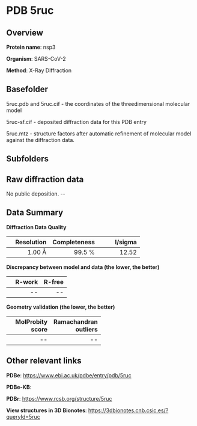 # PDB 5ruc

## Overview

**Protein name**: nsp3

**Organism**: SARS-CoV-2

**Method**: X-Ray Diffraction



## Basefolder

5ruc.pdb and 5ruc.cif - the coordinates of the threedimensional molecular model

5ruc-sf.cif - deposited diffraction data for this PDB entry

5ruc.mtz - structure factors after automatic refinement of molecular model against the diffraction data.

## Subfolders









## Raw diffraction data

No public deposition. --<br> 

## Data Summary
**Diffraction Data Quality**

|   | Resolution | Completeness| I/sigma |
|---|-------------:|----------------:|--------------:|
|   |1.00 Å|99.5  %|<img width=50/>12.52|

**Discrepancy between model and data (the lower, the better)**

|   | **R-work**| **R-free**   
|---|-------------:|----------------:|           
||--|--|

**Geometry validation (the lower, the better)**

|   |**MolProbity<br>score**| **Ramachandran<br>outliers** 
|---|-------------:|----------------:|
||--|--|

 

 



## Other relevant links 
**PDBe**:  https://www.ebi.ac.uk/pdbe/entry/pdb/5ruc

**PDBe-KB**:  
 
**PDBr**: https://www.rcsb.org/structure/5ruc 

**View structures in 3D Bionotes**: https://3dbionotes.cnb.csic.es/?queryId=5ruc

